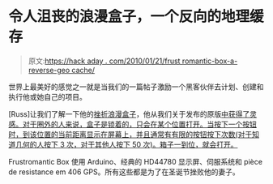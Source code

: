 # 令人沮丧的浪漫盒子，一个反向的地理缓存

> 原文:[https://hack aday . com/2010/01/21/frust romantic-box-a-reverse-geo cache/](https://hackaday.com/2010/01/21/frustromantic-box-a-reverse-geocache/)

世界上最美好的感觉之一就是当我们的一篇帖子激励一个黑客伙伴去计划、创建和执行他或她自己的项目。

[Russ]让我们了解一下他的[挫折浪漫盒子](http://newbrightidea.com/?p=15)，他从我们关于发布的原版[中获得了灵感。对于圈外的人来说，盒子是锁着的，只会在某个位置打开。当按下一个按钮时，到该位置的当前距离显示在屏幕上，并且通常有有限的按钮按下次数(对于知道几何的人按下 3 次，对于其他人按下 50 次)。箱子一到位，就会打开。](http://hackaday.com/2009/10/19/reverse-geocache-puzzle/)

Frustromantic Box 使用 Arduino、经典的 HD44780 显示屏、伺服系统和 pièce de resistance em 406 GPS。所有这些都是为了在圣诞节挫败他的妻子。
